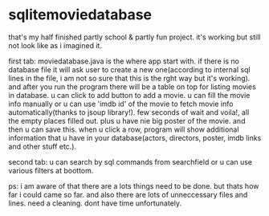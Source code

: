 # sqlitemoviedatabase
that's my half finished partly school & partly fun project. it's working but still not look like as i imagined it.

first tab:
  moviedatabase.java is the where app start with. if there is no database file it will ask user to create a new one(according to internal sql lines in the file, i am not so sure that this is the rght way but it's working). and after you run the program there will be a table on top for listing movies in database. u can click to add button to add a movie. u can fill the movie info manually or u can use 'imdb id' of the movie to fetch movie info automatically(thanks to jsoup library!). few seconds of wait and voila!, all the empty places filled out. plus u have nie big poster of the movie. and then u can save this.
when u click a row, program will show additional information that u have in your database(actors, directors, poster, imdb links and other stuff etc.).

second tab:
  u can search by sql commands from searchfield or u can use various filters at boottom.

ps: i am aware of that there are a lots things need to be done. but thats how far i could came so far. and also there are lots of unneccessary files and lines. need a cleaning. dont have time unfortunately.
